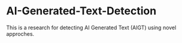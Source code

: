 # AI-Generated-Text-Detection
This is a research for detecting AI Generated Text (AIGT) using novel approches.
